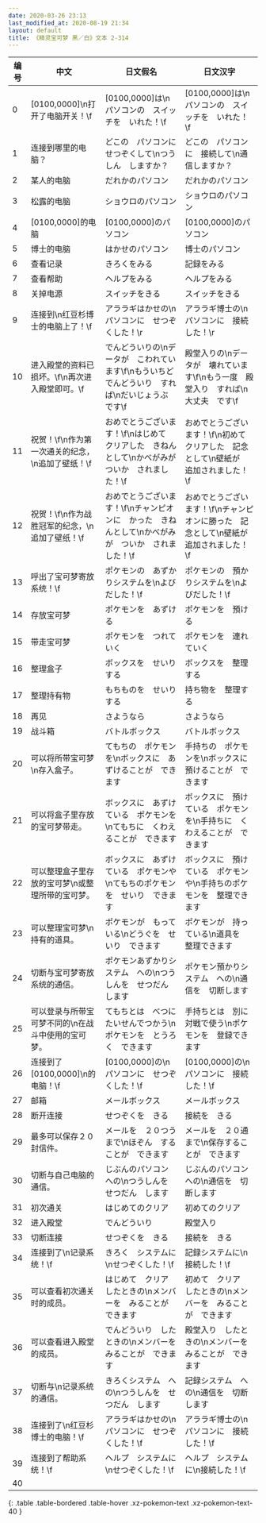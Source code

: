 ```yaml
---
date: 2020-03-26 23:13
last_modified_at: 2020-08-19 21:34
layout: default
title: 《精灵宝可梦 黑／白》文本 2-314
---
```

| 编号 | 中文 | 日文假名 | 日文汉字 |
| ---- | ---- | ---- | --- |
| 0 | [0100,0000]\n打开了电脑开关！\f | [0100,0000]は\nパソコンの　スイッチを　いれた！\f | [0100,0000]は\nパソコンの　スイッチを　いれた！\f |
| 1 | 连接到哪里的电脑？ | どこの　パソコンに　せつぞくして\nつうしん　しますか？ | どこの　パソコンに　接続して\n通信しますか？ |
| 2 | 某人的电脑 | だれかのパソコン | だれかのパソコン |
| 3 | 松露的电脑 | ショウロのパソコン | ショウロのパソコン |
| 4 | [0100,0000]的电脑 | [0100,0000]のパソコン | [0100,0000]のパソコン |
| 5 | 博士的电脑 | はかせのパソコン | 博士のパソコン |
| 6 | 查看记录 | きろくをみる | 記録をみる |
| 7 | 查看帮助 | ヘルプをみる | ヘルプをみる |
| 8 | 关掉电源 | スイッチをきる | スイッチをきる |
| 9 | 连接到\n红豆杉博士的电脑上了！\f | アララギはかせの\nパソコンに　せつぞくした！\r | アララギ博士の\nパソコンに　接続した！\r |
| 10 | 进入殿堂的资料已损坏。\f\n再次进入殿堂即可。\f | でんどういりの\nデータが　こわれています\f\nもういちど　でんどういり　すれば\nだいじょうぶ　です\f | 殿堂入りの\nデータが　壊れています\f\nもう一度　殿堂入り　すれば\n大丈夫　です\f |
| 11 | 祝贺！\f\n作为第一次通关的纪念，\n追加了壁纸！\f | おめでとうございます！\f\nはじめて　クリアした　きねんとして\nかべがみが　ついか　されました！\f | おめでとうございます！\f\n初めて　クリアした　記念として\n壁紙が　追加されました！\f |
| 12 | 祝贺！\f\n作为战胜冠军的纪念，\n追加了壁纸！\f | おめでとうございます！\f\nチャンピオンに　かった　きねんとして\nかべがみが　ついか　されました！\f | おめでとうございます！\f\nチャンピオンに勝った　記念として\n壁紙が　追加されました！\f |
| 13 | 呼出了宝可梦寄放系统！\f | ポケモンの　あずかりシステムを\nよびだした！\f | ポケモンの　預かりシステムを\nよびだした！\f |
| 14 | 存放宝可梦 | ポケモンを　あずける | ポケモンを　預ける |
| 15 | 带走宝可梦 | ポケモンを　つれていく | ポケモンを　連れていく |
| 16 | 整理盒子 | ボックスを　せいりする | ボックスを　整理する |
| 17 | 整理持有物 | もちものを　せいりする | 持ち物を　整理する |
| 18 | 再见 | さようなら | さようなら |
| 19 | 战斗箱 | バトルボックス | バトルボックス |
| 20 | 可以将所带宝可梦\n存入盒子。 | てもちの　ポケモンを\nボックスに　あずけることが　できます | 手持ちの　ポケモンを\nボックスに　預けることが　できます |
| 21 | 可以将盒子里存放的宝可梦带走。 | ボックスに　あずけている　ポケモンを\nてもちに　くわえることが　できます | ボックスに　預けている　ポケモンを\n手持ちに　くわえることが　できます |
| 22 | 可以整理盒子里存放的宝可梦\n或整理所带的宝可梦。 | ボックスに　あずけている　ポケモンや\nてもちのポケモンを　せいり　できます | ボックスに　預けている　ポケモンや\n手持ちのポケモンを　整理できます |
| 23 | 可以整理宝可梦\n持有的道具。 | ポケモンが　もっている\nどうぐを　せいり　できます | ポケモンが　持っている\n道具を　整理できます |
| 24 | 切断与宝可梦寄放系统的通信。 | ポケモンあずかりシステム　への\nつうしんを　せつだん　します | ポケモン預かりシステム　への\n通信を　切断します |
| 25 | 可以登录与所带宝可梦不同的\n在战斗中使用的宝可梦。 | てもちとは　べつに　たいせんでつかう\nポケモンを　とうろく　できます | 手持ちとは　別に　対戦で使う\nポケモンを　登録できます |
| 26 | 连接到了[0100,0000]\n的电脑！\f | [0100,0000]の\nパソコンに　せつぞくした！\f | [0100,0000]の\nパソコンに　接続した！\f |
| 27 | 邮箱 | メールボックス | メールボックス |
| 28 | 断开连接 | せつぞくを　きる | 接続を　きる |
| 29 | 最多可以保存２０封信件。 | メールを　２０つう　まで\nほぞん　することが　できます | メールを　２０通　まで\n保存することが　できます |
| 30 | 切断与自己电脑的通信。 | じぶんのパソコン　への\nつうしんを　せつだん　します | じぶんのパソコン　への\n通信を　切断します |
| 31 | 初次通关 | はじめてのクリア | 初めてのクリア |
| 32 | 进入殿堂 | でんどういり | 殿堂入り |
| 33 | 切断连接 | せつぞくを　きる | 接続を　きる |
| 34 | 连接到了\n记录系统！\f | きろく　システムに\nせつぞくした！\f | 記録システムに\n接続した！\f |
| 35 | 可以查看初次通关时的成员。 | はじめて　クリア　したときの\nメンバーを　みることが　できます | 初めて　クリア　したときの\nメンバーを　みることが　できます |
| 36 | 可以查看进入殿堂的成员。 | でんどういり　したときの\nメンバーを　みることが　できます | 殿堂入り　したときの\nメンバーを　みることが　できます |
| 37 | 切断与\n记录系统的通信。 | きろくシステム　への\nつうしんを　せつだん　します | 記録システム　への\n通信を　切断します |
| 38 | 连接到了\n红豆杉博士的电脑！\f | アララギはかせの\nパソコンに　せつぞくした！\f | アララギ博士の\nパソコンに　接続した！\f |
| 39 | 连接到了帮助系统！\f | ヘルプ　システムに\nせつぞくした！\f | ヘルプ　システムに\n接続した！\f |
| 40 | 　 | 　 | 　 |
{: .table .table-bordered .table-hover .xz-pokemon-text .xz-pokemon-text-40 }